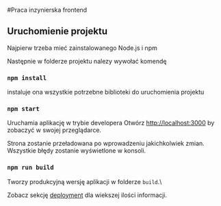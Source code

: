 #Praca inzynierska frontend

## Uruchomienie projektu

Najpierw trzeba mieć zainstalowanego Node.js i npm

Następnie w folderze projektu nalezy wywołać komendę

### `npm install`

instaluje ona wszystkie potrzebne biblioteki do uruchomienia projektu

### `npm start`

Uruchamia aplikację w trybie developera
Otwórz [http://localhost:3000](http://localhost:3000) by zobaczyć w swojej przeglądarce.

Strona zostanie przeładowana po wprowadzeniu jakichkolwiek zmian.\
Wszystkie błędy zostanie wyświetlone w konsoli.

### `npm run build`

Tworzy produkcyjną wersję aplikacji w folderze `build`.\

Zobacz sekcję [deployment](https://facebook.github.io/create-react-app/docs/deployment) dla wiekszej ilości informacji.
